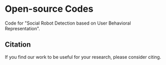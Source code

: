 # Open-source Codes
Code for "Social Robot Detection based on User Behavioral Representation".

## Citation
If you find our work to be useful for your research, please consider citing.

